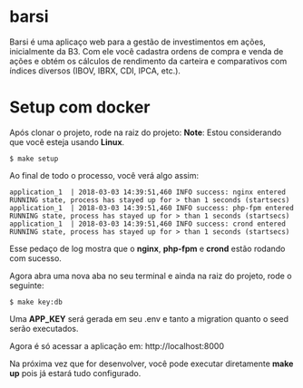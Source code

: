 # barsi
Barsi é uma aplicaço web para a gestão de investimentos em ações, inicialmente da B3. Com ele você cadastra ordens de compra e venda de ações e obtém os cálculos de rendimento da carteira e comparativos com índices diversos (IBOV, IBRX, CDI, IPCA, etc.).

# Setup com docker

Após clonar o projeto, rode na raiz do projeto:
**Note**: Estou considerando que você esteja usando **Linux**.

```
$ make setup
```
Ao final de todo o processo, você verá algo assim:

```
application_1  | 2018-03-03 14:39:51,460 INFO success: nginx entered RUNNING state, process has stayed up for > than 1 seconds (startsecs)
application_1  | 2018-03-03 14:39:51,460 INFO success: php-fpm entered RUNNING state, process has stayed up for > than 1 seconds (startsecs)
application_1  | 2018-03-03 14:39:51,460 INFO success: crond entered RUNNING state, process has stayed up for > than 1 seconds (startsecs)
```

Esse pedaço de log mostra que o **nginx**, **php-fpm** e **crond** estão rodando com sucesso.

Agora abra uma nova aba no seu terminal e ainda na raiz do projeto, rode o seguinte:

```
$ make key:db
```

Uma **APP_KEY** será gerada em seu .env e tanto a migration quanto o seed serão executados.

Agora é só acessar a aplicação em: http://localhost:8000

Na próxima vez que for desenvolver, você pode executar diretamente **make up** pois já estará tudo configurado.
